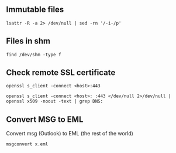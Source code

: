 ## Immutable files

`lsattr -R -a 2> /dev/null | sed -rn '/-i-/p'`

## Files in shm

`find /dev/shm -type f`

## Check remote SSL certificate

`openssl s_client -connect <host>:443`

`openssl s_client -connect <host>: :443 </dev/null 2>/dev/null | openssl x509 -noout -text | grep DNS:`

## Convert MSG to EML

Convert msg (Outlook) to EML (the rest of the world)

```msgconvert x.eml```

